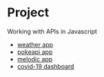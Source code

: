 # Project
Working with APIs in Javascript
- [weather app](https://bermarte.github.io/Project/weather_app/)
- [pokeapi app](https://bermarte.github.io/Project/pokedex/)
- [melodic app](https://bermarte.github.io/Project/agile_Melodic/)
- [covid-19 dashboard](https://bermarte.github.io/Project/Corona_live/covid-19-dashboard/deploy/)

